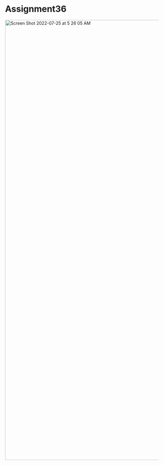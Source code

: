 # Assignment36
<img width="1440" alt="Screen Shot 2022-07-25 at 5 26 05 AM" src="https://user-images.githubusercontent.com/94223830/180674117-ea8d47c5-c644-4b90-adc7-b87511a74f04.png">
